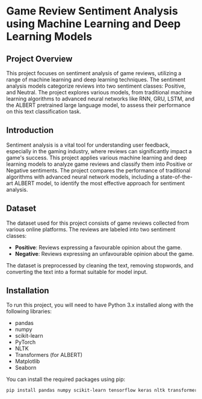 # Game Review Sentiment Analysis using Machine Learning and Deep Learning Models

## Project Overview
This project focuses on sentiment analysis of game reviews, utilizing a range of machine learning and deep learning techniques. The sentiment analysis models categorize reviews into two sentiment classes: Positive, and Neutral. The project explores various models, from traditional machine learning algorithms to advanced neural networks like RNN, GRU, LSTM, and the ALBERT pretrained large language model, to assess their performance on this text classification task.

## Introduction
Sentiment analysis is a vital tool for understanding user feedback, especially in the gaming industry, where reviews can significantly impact a game's success. This project applies various machine learning and deep learning models to analyze game reviews and classify them into Positive or Negative sentiments. The project compares the performance of traditional algorithms with advanced neural network models, including a state-of-the-art ALBERT model, to identify the most effective approach for sentiment analysis.

## Dataset
The dataset used for this project consists of game reviews collected from various online platforms. The reviews are labeled into two sentiment classes:
- **Positive**: Reviews expressing a favourable opinion about the game.
- **Negative**: Reviews expressing an unfavourable opinion about the game.

The dataset is preprocessed by cleaning the text, removing stopwords, and converting the text into a format suitable for model input.

## Installation
To run this project, you will need to have Python 3.x installed along with the following libraries:

- pandas
- numpy
- scikit-learn
- PyTorch
- NLTK
- Transformers (for ALBERT)
- Matplotlib
- Seaborn

You can install the required packages using pip:
```bash
pip install pandas numpy scikit-learn tensorflow keras nltk transformers matplotlib seaborn
